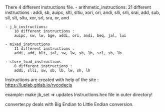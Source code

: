 There 4 different instructions file.
    - arithmetic_instructions:
        21 different instructions : 
        addi, sb, auipc, slti, sltiu, xori, ori, andi, slli, srli, srai, add, sub, sll, slt, sltu, xor, srl, sra, or, and

    - j_b_instructions:
        10 different instructions :
        auipc, sw, lw, bge, addi, ori, andi, beq, jal, lui

    - mixed_instructions
        11 different instructions : 
        addi, add, blt, jal, sw, lw, sh, lh, srl, sb, lb

    - store_load_instructions
        8 different instructions :
        addi, slli, sw, sb, lb, lw, sh, lh


Instructions are created with help of the site : https://luplab.gitlab.io/rvcodecjs


example: make jb_set   => updates Instructions.hex file in outer directory!
                
converter.py deals with Big Endian to Little Endian conversion.